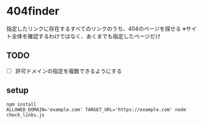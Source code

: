 # 404finder

指定したリンクに存在するすべてのリンクのうち、404のページを探せる
※サイト全体を確認するわけではなく、あくまでも指定したページだけ

## TODO

- [ ] 許可ドメインの指定を複数できるようにする

## setup

```
npm install
ALLOWED_DOMAIN='example.com' TARGET_URL='https://example.com' node check_links.js
```
